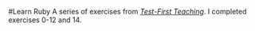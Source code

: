 #Learn Ruby
A series of exercises from [*Test-First Teaching*](http://testfirst.org/).
I completed exercises 0-12 and 14. 